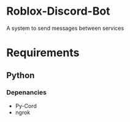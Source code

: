 # Roblox-Discord-Bot
A system to send messages between services
# Requirements
## Python
### Depenancies
- Py-Cord
- ngrok
